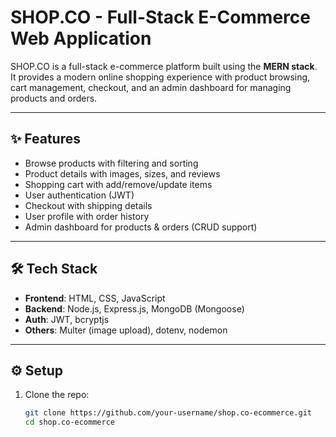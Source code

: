 # SHOP.CO - Full-Stack E-Commerce Web Application

SHOP.CO is a full-stack e-commerce platform built using the **MERN stack**.  
It provides a modern online shopping experience with product browsing, cart management, checkout, and an admin dashboard for managing products and orders.

---


## ✨ Features
- Browse products with filtering and sorting  
- Product details with images, sizes, and reviews  
- Shopping cart with add/remove/update items  
- User authentication (JWT)  
- Checkout with shipping details  
- User profile with order history  
- Admin dashboard for products & orders (CRUD support)  

---

## 🛠 Tech Stack
- **Frontend**: HTML, CSS, JavaScript  
- **Backend**: Node.js, Express.js, MongoDB (Mongoose)  
- **Auth**: JWT, bcryptjs  
- **Others**: Multer (image upload), dotenv, nodemon  

---

## ⚙️ Setup
1. Clone the repo:
   ```sh
   git clone https://github.com/your-username/shop.co-ecommerce.git
   cd shop.co-ecommerce
